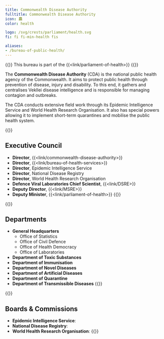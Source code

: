 ```yaml
---
title: Commonwealth Disease Authority
fulltitle: Commonwealth Disease Authority
icon: 🏛️
color: health

logo: /svg/crests/parliament/health.svg
fi: fi fi-min-health fis

aliases:
- /bureau-of-public-health/
---
```

{{<note series>}}
 This bureau is part of the {{<link/parliament-of-health>}}
{{</note>}}

The <span class="fi fi-min-health fis"></span> **Commonwealth Disease Authority** (CDA) is the national public health agency of the Commonwealth. It aims to protect public health through prevention of disease, injury and disability. To this end, it gathers and centralises Vekllei disease intelligence and is responsible for managing contagion and outbreaks.

The CDA conducts extensive field work through its Epidemic Intelligence Service and World Health Research Organisation. It also has special powers allowing it to implement short-term quarantines and mobilise the public health system.

{{<note panel>}}
## Executive Council

* **Director**, {{<link/commonwealth-disease-authority>}}
* **Director**, {{<link/bureau-of-health-services>}}
* **Director**, Epidemic Intelligence Service
* **Director**, National Disease Registry
* **Director**, World Health Research Organisation
* **Defence Viral Laboratories Chief Scientist**, {{<link/DSRE>}}
* **Deputy Director**, {{<link/MSRE>}}
* **Deputy Minister**, {{<link/parliament-of-health>}}
{{</note>}}

{{<note panel>}}
## Departments
* **General Headquarters**
    * Office of Statistics
    * Office of Civil Defence
    * Office of Health Democracy
    * Office of Laboratories
* **Department of Toxic Substances**
* **Department of Immunisation**
* **Department of Novel Diseases**
* **Department of Artificial Diseases**
* **Department of Quarantine**
* **Department of Transmissible Diseases**
{{</note>}}

{{<note panel>}}
## Boards & Commissions

* **Epidemic Intelligence Service**:
* **National Disease Registry**:
* **World Health Research Organisation**:
{{</note>}}